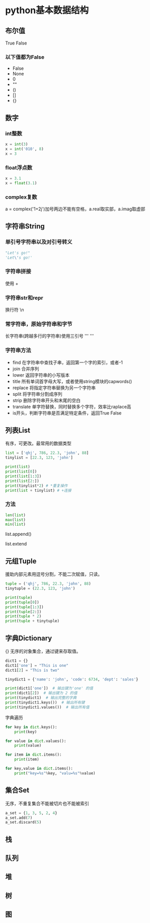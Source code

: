# python基本数据结构

## 布尔值

True False

### 以下值都为False

* False
* None
* 0
* ""
* ()
* []
* {}

## 数字

### int整数

```python
x = int(3)
x = int('010', 8)
x = 3
```

### float浮点数

```python
x = 3.1
x = float(3.1)
```

### complex复数

a = complex('1+2j')加号两边不能有空格，a.real取实部，a.imag取虚部

## 字符串String

### 单引号字符串以及对引号转义

```python
"Let's go!"
'Let\'s go!'
```

### 字符串拼接

使用 +

### 字符串str和repr

换行符 \n

### 常字符串，原始字符串和字节

长字符串(跨越多行的字符串)使用三引号 ''' '''

### 字符串方法

* find 在字符串中查找子串，返回第一个字的索引，或者-1
* join 合并序列
* lower 返回字符串的小写版本
* title 所有单词首字母大写，或者使用string模块的capwords()
* replace 将指定字符串替换为另一个字符串
* split 将字符串分割成序列
* strip 删除字符串开头和末尾的空白
* translate 单字符替换，同时替换多个字符，效率比raplace高
* is开头，判断字符串是否满足特定条件，返回True False

## 列表List

有序，可更改。最常用的数据类型

```python
list = ['qhj', 786, 22.3, 'john', 88]
tinylist = [22.3, 123, 'john']

print(list)
print(list[0])
print(list[1:3])
print(list[2:])
print(tinylist*2) # *重复操作
print(list + tinylist) # +连接
```

### 方法

```python
len(list)
max(list)
min(list)
```

list.append()

list.extend

## 元组Tuple

援助内部元素用逗号分割，不能二次赋值，只读。

```python
tuple = ('qhj', 786, 22.3, 'john', 88)
tinytuple = (22.3, 123, 'john')

print(tuple)
print(tuple[0])
print(tuple[1:3])
print(tuple[2:])
print(tuple * 2)
print(tuple + tinytuple)
```

## 字典Dictionary

{} 无序的对象集合，通过键来存取值。

```python
dict1 = {}
dict1['one'] = "This is one"
dict1[2] = "This is two"

tinydict1 = {'name': 'john', 'code': 6734, 'dept': 'sales'}

print(dict1['one'])  # 输出键为'one' 的值
print(dict1[2])  # 输出键为 2 的值
print(tinydict1)  # 输出完整的字典
print(tinydict1.keys())  # 输出所有键
print(tinydict1.values())  # 输出所有值
```

字典遍历

```python
for key in dict.keys():
    print(key)

for value in dict.values():
    print(value)

for item in dict.items():
    print(item)

for key,value in dict.items():
    print("key=%s"%key, "valu=%s"%value)
```

## 集合Set

无序，不重复集合不能被切片也不能被索引

```python
a_set = {1, 3, 5, 2, 4}
a_set.add(7)
a_set.discard(5)
```

## 栈

## 队列

## 堆

## 树

## 图